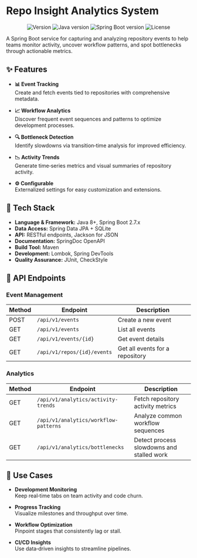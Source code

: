 # Repo Insight Analytics System

<p align="center">
  <img src="https://img.shields.io/badge/version-0.0.1--SNAPSHOT-blue" alt="Version">
  <img src="https://img.shields.io/badge/java-8+-orange" alt="Java version">
  <img src="https://img.shields.io/badge/spring--boot-2.7.18-brightgreen" alt="Spring Boot version">
  <img src="https://img.shields.io/badge/license-MIT-green" alt="License">
</p>

A Spring Boot service for capturing and analyzing repository events to help teams monitor activity, uncover workflow patterns, and spot bottlenecks through actionable metrics.

## ✨ Features

- **📊 Event Tracking**  
  Create and fetch events tied to repositories with comprehensive metadata.
  
- **📈 Workflow Analytics**  
  Discover frequent event sequences and patterns to optimize development processes.
  
- **🔍 Bottleneck Detection**  
  Identify slowdowns via transition‑time analysis for improved efficiency.
  
- **📉 Activity Trends**  
  Generate time‑series metrics and visual summaries of repository activity.
  
- **⚙️ Configurable**  
  Externalized settings for easy customization and extensions.

## 🧰 Tech Stack

- **Language & Framework:** Java 8+, Spring Boot 2.7.x
- **Data Access:** Spring Data JPA + SQLite
- **API:** RESTful endpoints, Jackson for JSON
- **Documentation:** SpringDoc OpenAPI
- **Build Tool:** Maven
- **Development:** Lombok, Spring DevTools
- **Quality Assurance:** JUnit, CheckStyle

## 📡 API Endpoints

### Event Management

| Method | Endpoint | Description |
|--------|----------|-------------|
| POST | `/api/v1/events` | Create a new event |
| GET | `/api/v1/events` | List all events |
| GET | `/api/v1/events/{id}` | Get event details |
| GET | `/api/v1/repos/{id}/events` | Get all events for a repository |

### Analytics

| Method | Endpoint | Description |
|--------|----------|-------------|
| GET | `/api/v1/analytics/activity-trends` | Fetch repository activity metrics |
| GET | `/api/v1/analytics/workflow-patterns` | Analyze common workflow sequences |
| GET | `/api/v1/analytics/bottlenecks` | Detect process slowdowns and stalled work |

## 💼 Use Cases

- **Development Monitoring**  
  Keep real‑time tabs on team activity and code churn.
  
- **Progress Tracking**  
  Visualize milestones and throughput over time.
  
- **Workflow Optimization**  
  Pinpoint stages that consistently lag or stall.
  
- **CI/CD Insights**  
  Use data‑driven insights to streamline pipelines.
